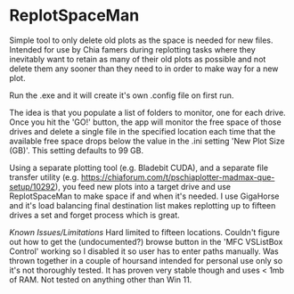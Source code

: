 # ReplotSpaceMan
Simple tool to only delete old plots as the space is needed for new files.  Intended for use by Chia famers during replotting tasks where they inevitably want to retain as many of their old plots as possible and not delete them any sooner than they need to in order to make way for a new plot.

Run the .exe and it will create it's own .config file on first run.

The idea is that you populate a list of folders to monitor, one for each drive. Once you hit the 'GO!' button, the app will monitor the free space of those drives and delete a single file in the specified location each time that the available free space drops below the value in the .ini setting 'New Plot Size (GB)'.  This setting defaults to 99 GB.

Using a separate plotting tool (e.g. Bladebit CUDA), and a separate file transfer utility (e.g. https://chiaforum.com/t/pschiaplotter-madmax-que-setup/10292), you feed new plots into a target drive and use ReplotSpaceMan to make space if and when it's needed. I use GigaHorse and it's load balancing final destination list makes replotting up to fifteen drives a set and forget process which is great.

*Known Issues/Limitations*
Hard limited to fifteen locations.
Couldn't figure out how to get the (undocumented?) browse button in the 'MFC VSListBox Control' working so I disabled it so user has to enter paths manually.
Was thrown together in a couple of hoursand intended for personal use only so it's not thoroughly tested. It has proven very stable though and uses < 1mb of RAM.
Not tested on anything other than Win 11.
